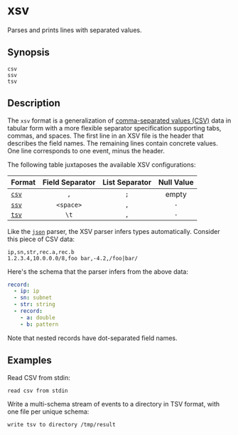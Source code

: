 # xsv

Parses and prints lines with separated values.

## Synopsis

```
csv
ssv
tsv
```

## Description

The `xsv` format is a generalization of [comma-separated values (CSV)][csv] data
in tabular form with a more flexible separator specification supporting tabs, commas, and spaces. The first line in an XSV file is the header that describes the
field names. The remaining lines contain concrete values. One line corresponds
to one event, minus the header.

The following table juxtaposes the available XSV configurations:

|Format         |Field Separator|List Separator|Null Value|
|---------------|:-------------:|:------------:|:--------:|
|[`csv`](csv.md)|`,`            |`;`           | empty    |
|[`ssv`](ssv.md)|`<space>`      |`,`           |`-`       |
|[`tsv`](tsv.md)|`\t`           |`,`           |`-`       |

[csv]: https://en.wikipedia.org/wiki/Comma-separated_values

Like the [`json`](json.md) parser, the XSV parser infers types automatically.
Consider this piece of CSV data:

```csv
ip,sn,str,rec.a,rec.b
1.2.3.4,10.0.0.0/8,foo bar,-4.2,/foo|bar/
```

Here's the schema that the parser infers from the above data:

```yaml title=test.schema
record:
  - ip: ip
  - sn: subnet
  - str: string
  - record:
    - a: double
    - b: pattern
```

Note that nested records have dot-separated field names.

## Examples

Read CSV from stdin:

```
read csv from stdin
```

Write a multi-schema stream of events to a directory in TSV format, with one
file per unique schema:

```
write tsv to directory /tmp/result
```
